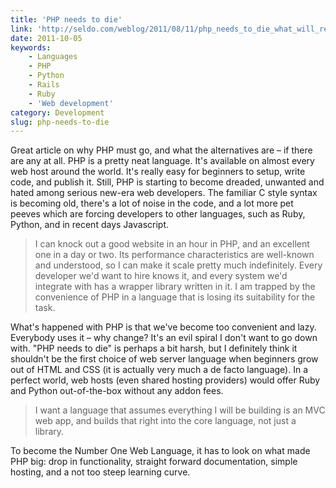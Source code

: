 ```yaml
---
title: 'PHP needs to die'
link: 'http://seldo.com/weblog/2011/08/11/php_needs_to_die_what_will_replace_it'
date: 2011-10-05
keywords:
    - Languages
    - PHP
    - Python
    - Rails
    - Ruby
    - 'Web development'
category: Development
slug: php-needs-to-die
---
```


Great article on why PHP must go, and what the alternatives are – if there are any at all. PHP is a pretty neat language. It's available on almost every web host around the world. It's really easy for beginners to setup, write code, and publish it. Still, PHP is starting to become dreaded, unwanted and hated among serious new-era web developers. The familiar C style syntax is becoming old, there's a lot of noise in the code, and a lot more pet peeves which are forcing developers to other languages, such as Ruby, Python, and in recent days Javascript.

> I can knock out a good website in an hour in PHP, and an excellent one in a day or two. Its performance characteristics are well-known and understood, so I can make it scale pretty much indefinitely. Every developer we'd want to hire knows it, and every system we'd integrate with has a wrapper library written in it. I am trapped by the convenience of PHP in a language that is losing its suitability for the task.

What's happened with PHP is that we've become too convenient and lazy. Everybody uses it – why change? It's an evil spiral I don't want to go down with. "PHP needs to die" is perhaps a bit harsh, but I definitely think it shouldn't be the first choice of web server language when beginners grow out of HTML and CSS (it is actually very much a de facto language). In a perfect world, web hosts (even shared hosting providers) would offer Ruby and Python out-of-the-box without any addon fees.

> I want a language that assumes everything I will be building is an MVC web app, and builds that right into the core language, not just a library.

To become the Number One Web Language, it has to look on what made PHP big: drop in functionality, straight forward documentation, simple hosting, and a not too steep learning curve.
